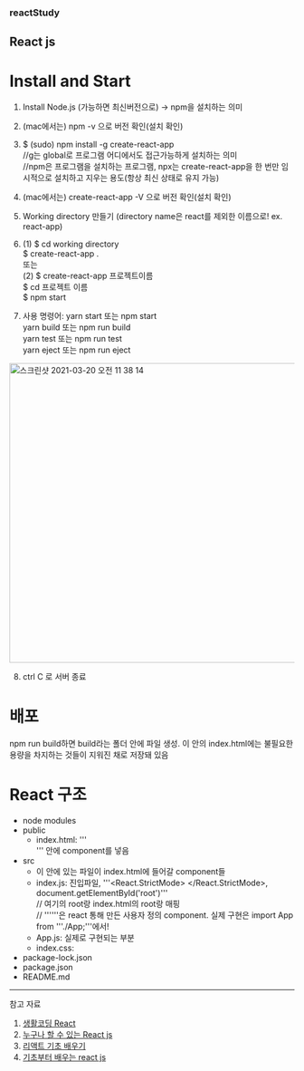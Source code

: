 ### reactStudy
## React js

# Install and Start  

1. Install Node.js (가능하면 최신버전으로) -> npm을 설치하는 의미
2. (mac에서는) npm -v 으로 버전 확인(설치 확인)
3. $ (sudo) npm install -g create-react-app  
    //g는 global로 프로그램 어디에서도 접근가능하게 설치하는 의미  
    //npm은 프로그램을 설치하는 프로그램, npx는 create-react-app을 한 번만 임시적으로 설치하고 지우는 용도(항상 최신 상태로 유지 가능)
4. (mac에서는) create-react-app -V 으로 버전 확인(설치 확인)
5. Working directory 만들기 (directory name은 react를 제외한 이름으로! ex. react-app)
6. (1)  $ cd working directory  
        $ create-react-app .  
   또는  
   (2)  $ create-react-app 프로젝트이름  
        $ cd 프로젝트 이름  
        $ npm start  
        
7. 사용 명령어: yarn start 또는 npm start  
             yarn build 또는 npm run build  
             yarn test 또는 npm run test  
             yarn eject 또는 npm run eject  
             

<img width="529" alt="스크린샷 2021-03-20 오전 11 38 14" src="https://user-images.githubusercontent.com/29995265/111856830-c33f9a80-8970-11eb-9f63-5520f534a196.png">

8. ctrl C 로 서버 종료

# 배포
npm run build하면 build라는 폴더 안에 파일 생성. 이 안의 index.html에는 불필요한 용량을 차지하는 것들이 지워진 채로 저장돼 있음  
  
  
# React 구조  

- node modules
- public
    - index.html: '''<div id="root"></div>''' 안에 component를 넣음
- src
    - 이 안에 있는 파일이 index.html에 들어갈 component들
    - index.js: 진입파일,
                '''<React.StrictMode> <App /> </React.StrictMode>, document.getElementById('root')'''  
                // 여기의 root랑 index.html의 root랑 매핑  
                // '''<App />'''은 react 통해 만든 사용자 정의 component. 실제 구현은 import App from '''./App;'''에서!  
    - App.js: 실제로 구현되는 부분
    - index.css: 
- package-lock.json
- package.json
- README.md


***


참고 자료
1. [생활코딩 React](https://opentutorials.org/module/4058/24666)
2. [누구나 할 수 있는 React js](https://velopert.com/3621)
3. [리액트 기초 배우기](https://dev-pengun.tistory.com/entry/React-%EB%A6%AC%EC%95%A1%ED%8A%B8-%EA%B8%B0%EC%B4%88-%EB%B0%B0%EC%9A%B0%EA%B8%B0-1-Hello-React-%EB%A6%AC%EC%95%A1%ED%8A%B8-%ED%94%84%EB%A1%9C%EC%A0%9D%ED%8A%B8-%EC%83%9D%EC%84%B1%EA%B3%BC-%EB%B9%8C%EB%93%9C?category=913270)
4. [기초부터 배우는 react js](https://medium.com/wasd/%EA%B8%B0%EC%B4%88%EB%B6%80%ED%84%B0-%EB%B0%B0%EC%9A%B0%EB%8A%94-react-js-2-f0e8d4a55740)
